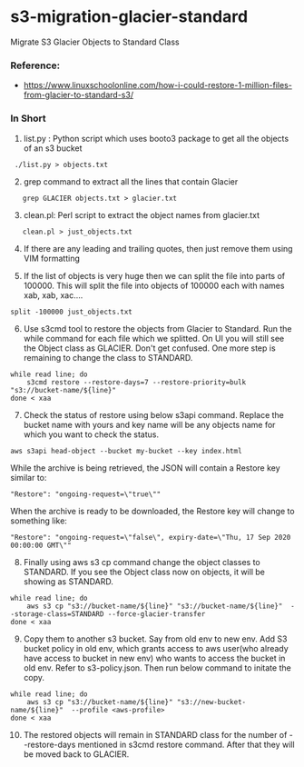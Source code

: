 # s3-migration-glacier-standard
Migrate S3 Glacier Objects to Standard Class

### Reference:
* https://www.linuxschoolonline.com/how-i-could-restore-1-million-files-from-glacier-to-standard-s3/

### In Short

1. list.py : Python script which uses booto3 package to get all the objects of an s3 bucket
```
 ./list.py > objects.txt
```
2. grep command to extract all the lines that contain Glacier
```
   grep GLACIER objects.txt > glacier.txt
```
3. clean.pl: Perl script to extract the object names from glacier.txt
```
   clean.pl > just_objects.txt
```
4. If there are any leading and trailing quotes, then just remove them using VIM formatting

5. If the list of objects is very huge then we can split the file into parts of 100000. This will split the file into objects of 100000 each with names xab, xab, xac....
```
split -100000 just_objects.txt
```
6. Use s3cmd tool to restore the objects from Glacier to Standard. Run the while command for each file which we splitted. On UI you will still see the Object class as GLACIER. Don't get confused. One more step is remaining to change the class to STANDARD.
```
while read line; do
    s3cmd restore --restore-days=7 --restore-priority=bulk "s3://bucket-name/${line}"
done < xaa
```
7. Check the status of restore using below s3api command. Replace the bucket name with yours and key name will be any objects name for which you want to check the status.
```
aws s3api head-object --bucket my-bucket --key index.html
```
While the archive is being retrieved, the JSON will contain a Restore key similar to:
```
"Restore": "ongoing-request=\"true\""
```
When the archive is ready to be downloaded, the Restore key will change to something like:
```
"Restore": "ongoing-request=\"false\", expiry-date=\"Thu, 17 Sep 2020 00:00:00 GMT\""
```
8. Finally using aws s3 cp command change the object classes to STANDARD. If you see the Object class now on objects, it will be showing as STANDARD.
```
while read line; do
    aws s3 cp "s3://bucket-name/${line}" "s3://bucket-name/${line}"  --storage-class=STANDARD --force-glacier-transfer
done < xaa
```
9. Copy them to another s3 bucket. Say from old env to new env.
Add S3 bucket policy in old env, which grants access to aws user(who already have access to bucket in new env) who wants to access the bucket in old env. Refer to s3-policy.json.
Then run below command to initate the copy.
```
while read line; do
    aws s3 cp "s3://bucket-name/${line}" "s3://new-bucket-name/${line}"  --profile <aws-profile>
done < xaa
```
10. The restored objects will remain in STANDARD class for the number of --restore-days mentioned in s3cmd restore command. After that they will be moved back to GLACIER.
